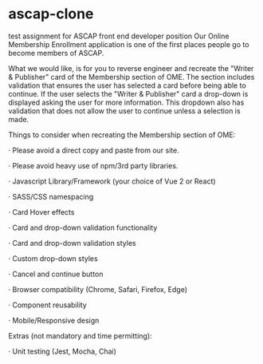 # ascap-clone
test assignment for ASCAP front end developer position
Our Online Membership Enrollment application is one of the first places people go to become members of ASCAP.

 

What we would like, is for you to reverse engineer and recreate the "Writer & Publisher" card of the Membership section of OME. The section includes validation that ensures the user has selected a card before being able to continue. If the user selects the "Writer & Publisher" card a drop-down is displayed asking the user for more information. This dropdown also has validation that does not allow the user to continue unless a selection is made. 

 

Things to consider when recreating the Membership section of OME:

· Please avoid a direct copy and paste from our site.

· Please avoid heavy use of npm/3rd party libraries.

· Javascript Library/Framework (your choice of Vue 2 or React)

· SASS/CSS namespacing

· Card Hover effects

· Card and drop-down validation functionality 

· Card and drop-down validation styles

· Custom drop-down styles

· Cancel and continue button

· Browser compatibility (Chrome, Safari, Firefox, Edge)

· Component reusability

· Mobile/Responsive design

Extras (not mandatory and time permitting):

· Unit testing (Jest, Mocha, Chai)
